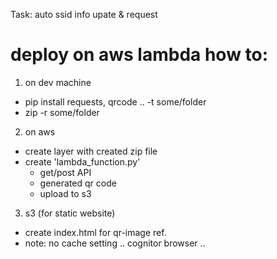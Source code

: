 Task: auto ssid info upate & request

# deploy on aws lambda how to:
1. on dev machine
- pip install requests, qrcode .. -t some/folder
- zip -r some/folder

2. on aws
- create layer with created zip file
- create 'lambda_function.py'
  - get/post API
  - generated qr code
  - upload to s3

3. s3 (for static website)
- create index.html for qr-image ref. 
- note: no cache setting .. cognitor browser ..

